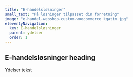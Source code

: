 ```yaml
---
title: "E-handelsløsninger"
small_text: "På løsninger tilpasset din forretning"
image: "e-handel-webshop-custom-woocommerce_kqatim.jpg"
eleventyNavigation:
  key: E-handelsløsninger
  parent: ydelser
  order: 1
---
```


## E-handelsløsninger heading

Ydelser tekst

